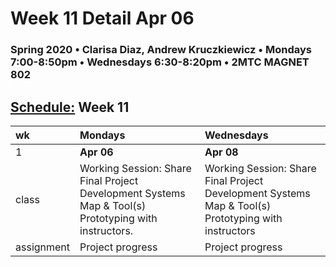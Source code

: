 # Week 11 Detail Apr 06

### Spring 2020 • Clarisa Diaz, Andrew Kruczkiewicz • Mondays 7:00-8:50pm • Wednesdays 6:30-8:20pm • 2MTC MAGNET 802

## [Schedule:](./) Week 11

| wk | Mondays | Wednesdays |
| :--- | :--- | :--- |
| 1 | **Apr 06** | **Apr 08** |
| class | Working Session: Share Final Project Development Systems Map & Tool\(s\) Prototyping with instructors. | Working Session: Share Final Project Development Systems Map & Tool\(s\) Prototyping with instructors |
| assignment | Project progress | Project progress |

